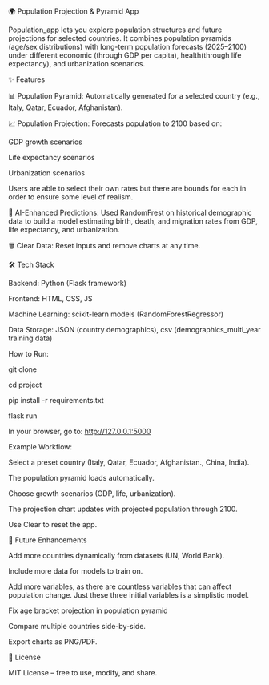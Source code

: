 🌍 Population Projection & Pyramid App

Population_app lets you explore population structures and future projections for selected countries.
It combines population pyramids (age/sex distributions) with long-term population forecasts (2025–2100) under different economic (through GDP per capita), health(through life expectancy), and urbanization scenarios.

✨ Features

📊 Population Pyramid: Automatically generated for a selected country (e.g., Italy, Qatar, Ecuador, Afghanistan).

📈 Population Projection: Forecasts population to 2100 based on:

GDP growth scenarios

Life expectancy scenarios

Urbanization scenarios

Users are able to select their own rates but there are bounds for each in order to ensure some level of realism.

🤖 AI-Enhanced Predictions: Used RandomFrest on historical demographic data to build a model estimating birth, death, and migration rates from GDP, life expectancy, and urbanization.

🗑️ Clear Data: Reset inputs and remove charts at any time.

🛠️ Tech Stack

Backend: Python (Flask framework)

Frontend: HTML, CSS, JS

Machine Learning: scikit-learn models (RandomForestRegressor)

Data Storage: JSON (country demographics), csv (demographics_multi_year training data)

How to Run:

git clone <repo-url>

cd project

pip install -r requirements.txt

flask run

In your browser, go to:
http://127.0.0.1:5000

Example Workflow:

Select a preset country (Italy, Qatar, Ecuador, Afghanistan., China, India).

The population pyramid loads automatically.

Choose growth scenarios (GDP, life, urbanization).

The projection chart updates with projected population through 2100.

Use Clear to reset the app.

🔮 Future Enhancements

Add more countries dynamically from datasets (UN, World Bank).

Include more data for models to train on.

Add more variables, as there are countless variables that can affect population change.
Just these three initial variables is a simplistic model.

Fix age bracket projection in population pyramid 

Compare multiple countries side-by-side.

Export charts as PNG/PDF.

📝 License

MIT License – free to use, modify, and share.
